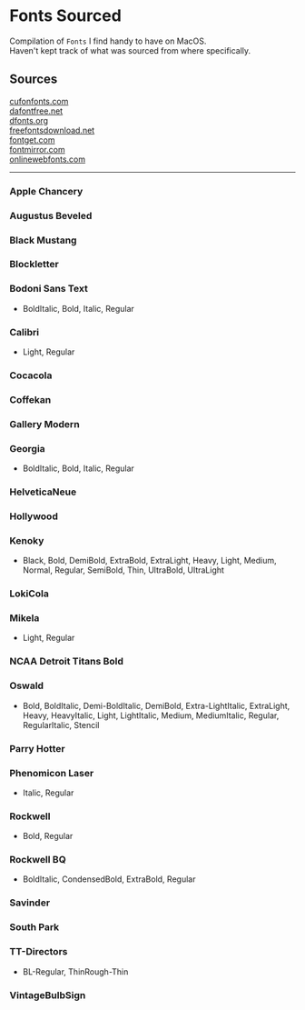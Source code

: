 # Fonts Sourced
Compilation of `Fonts` I find handy to have on MacOS.  
Haven't kept track of what was sourced from where specifically.

## Sources
[cufonfonts.com](cufonfonts.com)  
[dafontfree.net](dafontfree.net)  
[dfonts.org](dfonts.org)   
[freefontsdownload.net](freefontsdownload.net)   
[fontget.com](fontget.com)   
[fontmirror.com](fontmirror.com)  
[onlinewebfonts.com](onlinewebfonts.com)  

   
---
### Apple Chancery
### Augustus Beveled  
### Black Mustang   
### Blockletter  
### Bodoni Sans Text 
- BoldItalic, Bold, Italic, Regular   

### Calibri
 - Light, Regular

### Cocacola   
### Coffekan   

### Gallery Modern   
### Georgia
- BoldItalic, Bold, Italic, Regular   

### HelveticaNeue
### Hollywood

### Kenoky   
 - Black, Bold, DemiBold, ExtraBold, ExtraLight, Heavy, Light, Medium, Normal, Regular, SemiBold, Thin, UltraBold, UltraLight

### LokiCola
### Mikela
 - Light, Regular

### NCAA Detroit Titans Bold

### Oswald
 - Bold, BoldItalic, Demi-BoldItalic, DemiBold, Extra-LightItalic, ExtraLight, Heavy, HeavyItalic, Light, LightItalic, Medium, MediumItalic, Regular, RegularItalic, Stencil

### Parry Hotter

### Phenomicon Laser
 - Italic, Regular

### Rockwell 	
 - Bold, Regular

### Rockwell BQ
 - BoldItalic, CondensedBold, ExtraBold, Regular

### Savinder

### South Park   
### TT-Directors
- BL-Regular, ThinRough-Thin

### VintageBulbSign